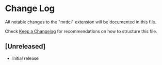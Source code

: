 # Change Log

All notable changes to the "mrdcl" extension will be documented in this file.

Check [Keep a Changelog](http://keepachangelog.com/) for recommendations on how to structure this file.

## [Unreleased]

- Initial release